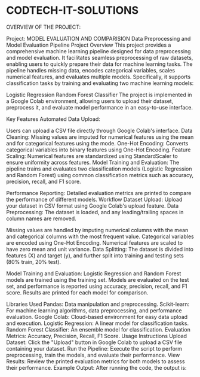 # CODTECH-IT-SOLUTIONS
OVERVIEW OF THE PROJECT:

Project: MODEL EVALUATION AND COMPARISION Data Preprocessing and Model Evaluation Pipeline Project Overview This project provides a comprehensive machine learning pipeline designed for data preprocessing and model evaluation. It facilitates seamless preprocessing of raw datasets, enabling users to quickly prepare their data for machine learning tasks. The pipeline handles missing data, encodes categorical variables, scales numerical features, and evaluates multiple models. Specifically, it supports classification tasks by training and evaluating two machine learning models:

Logistic Regression Random Forest Classifier The project is implemented in a Google Colab environment, allowing users to upload their dataset, preprocess it, and evaluate model performance in an easy-to-use interface.

Key Features Automated Data Upload:

Users can upload a CSV file directly through Google Colab's interface. Data Cleaning: Missing values are imputed for numerical features using the mean and for categorical features using the mode. One-Hot Encoding: Converts categorical variables into binary features using One-Hot Encoding. Feature Scaling: Numerical features are standardized using StandardScaler to ensure uniformity across features. Model Training and Evaluation: The pipeline trains and evaluates two classification models (Logistic Regression and Random Forest) using common classification metrics such as accuracy, precision, recall, and F1 score.

Performance Reporting: Detailed evaluation metrics are printed to compare the performance of different models. Workflow Dataset Upload: Upload your dataset in CSV format using Google Colab's upload feature. Data Preprocessing: The dataset is loaded, and any leading/trailing spaces in column names are removed.

Missing values are handled by imputing numerical columns with the mean and categorical columns with the most frequent value. Categorical variables are encoded using One-Hot Encoding. Numerical features are scaled to have zero mean and unit variance. Data Splitting: The dataset is divided into features (X) and target (y), and further split into training and testing sets (80% train, 20% test).

Model Training and Evaluation: Logistic Regression and Random Forest models are trained using the training set. Models are evaluated on the test set, and performance is reported using accuracy, precision, recall, and F1 score. Results are printed for each model for comparison.

Libraries Used Pandas: Data manipulation and preprocessing. Scikit-learn: For machine learning algorithms, data preprocessing, and performance evaluation. Google Colab: Cloud-based environment for easy data upload and execution. Logistic Regression: A linear model for classification tasks. Random Forest Classifier: An ensemble model for classification. Evaluation Metrics: Accuracy, Precision, Recall, F1 Score. Usage Instructions Upload Dataset: Click the "Upload" button in Google Colab to upload a CSV file containing your dataset. Run the Pipeline: Execute the script to perform preprocessing, train the models, and evaluate their performance. View Results: Review the printed evaluation metrics for both models to assess their performance. Example Output: After running the code, the output is:
